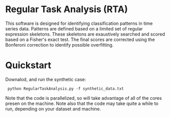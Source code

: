 Regular Task Analysis (RTA) 
===

This software is designed for identifying classification patterns in time series data.  Patterns are defined based on a limited set of regular expression skeletons.  These skeletons are exaustively searched and scored based on a Fisher's exact test.  The final scores are corrected using the Bonferoni correction to identify possible overfitting.  

Quickstart
===

Downalod, and run the synthetic case:

     python RegularTaskAnalysis.py -f synthetic_data.txt

Note that the code is parallelized, so will take advantage of all of the cores presen on the machine.  Note also that the code may take quite a while to run, depending on your dataset and machine.   



